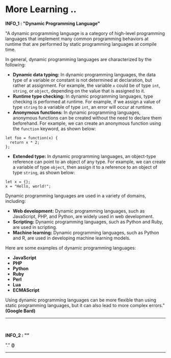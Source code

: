 # More Learning ..

**INFO_1 : "Dynamic Programming Language"**

"A dynamic programming language is a category of high-level programming languages that implement many common programming behaviors at runtime that are performed by static programming languages at compile time.

In general, dynamic programming languages are characterized by the following:

- **Dynamic data typing:** In dynamic programming languages, the data type of a variable or constant is not determined at declaration, but rather at assignment. For example, the variable `x` could be of type `int`, `string`, or `object`, depending on the value that is assigned to it.
- **Runtime type checking:** In dynamic programming languages, type checking is performed at runtime. For example, if we assign a value of type `string` to a variable of type `int`, an error will occur at runtime.
- **Anonymous functions:** In dynamic programming languages, anonymous functions can be created without the need to declare them beforehand. For example, we can create an anonymous function using the `function` keyword, as shown below:

```
let foo = function(x) {
  return x * 2;
};
```

- **Extended type:** In dynamic programming languages, an object-type reference can point to an object of any type. For example, we can create a variable of type `object`, then assign it to a reference to an object of type `string`, as shown below:

```
let x = {};
x = "Hello, world!";
```

Dynamic programming languages are used in a variety of domains, including:

- **Web development:** Dynamic programming languages, such as JavaScript, PHP, and Python, are widely used in web development.
- **Scripting:** Dynamic programming languages, such as Python and Ruby, are used in scripting.
- **Machine learning:** Dynamic programming languages, such as Python and R, are used in developing machine learning models.

Here are some examples of dynamic programming languages:

- **JavaScript**
- **PHP**
- **Python**
- **Ruby**
- **Perl**
- **Lua**
- **ECMAScript**

Using dynamic programming languages can be more flexible than using static programming languages, but it can also lead to more complex errors." **(Google Bard)**

---

<br>

**INFO_2 : ""**

"." **()**

---

<br>

